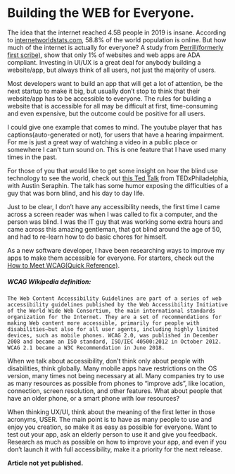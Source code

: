 # Building the WEB for Everyone.

The idea that the internet reached 4.5B people in 2019 is insane. According to [internetworldstats.com](https://internetworldstats.com/stats.htm), 58.8% of the world population is online. But how much of the internet is actually for everyone? A study from [Perrill(formerly first scribe)](https://www.perrill.com/why-accessibility-should-be-a-top-priority-for-every-business-website/), show that only 1% of websites and web apps are ADA compliant. Investing in UI/UX is a great deal for anybody building a website/app, but always think of all users, not just the majority of users.

Most developers want to build an app that will get a lot of attention, be the next startup to make it big, but usually don’t stop to think that their website/app has to be accessible to everyone. The rules for building a website that is accessible for all may be difficult at first, time-consuming and even expensive, but the outcome could be positive for all users.

I could give one example that comes to mind. The youtube player that has captions(auto-generated or not), for users that have a hearing impairment. For me is just a great way of watching a video in a public place or somewhere I can't turn sound on. This is one feature that I have used many times in the past.

For those of you that would like to get some insight on how the blind use technology to see the world, check out [this Ted Talk](https://www.youtube.com/watch?v=0EQOZRIA-nA) from TEDxPhiladelphia, with Austin Seraphin. The talk has some humor exposing the difficulties of a guy that was born blind, and his day to day life.

Just to be clear, I don’t have any accessibility needs, the first time I came across a screen reader was when I was called to fix a computer, and the person was blind. I was the IT guy that was working some extra hours and came across this amazing gentleman, that got blind around the age of 50, and had to re-learn how to do basic chores for himself.

As a new software developer, I have been researching ways to improve my apps to make them accessible for everyone. For starters, check out the [How to Meet WCAG(Quick Reference)](https://www.w3.org/WAI/WCAG21/quickref/).

##### WCAG Wikipedia definition:

`The Web Content Accessibility Guidelines are part of a series of web accessibility guidelines published by the Web Accessibility Initiative of the World Wide Web Consortium, the main international standards organization for the Internet. They are a set of recommendations for making Web content more accessible, primarily for people with disabilities—but also for all user agents, including highly limited devices, such as mobile phones. WCAG 2.0, was published in December 2008 and became an ISO standard, ISO/IEC 40500:2012 in October 2012. WCAG 2.1 became a W3C Recommendation in June 2018.`

When we talk about accessibility, don’t think only about people with disabilities, think globally. Many mobile apps have restrictions on the OS version, many times not being necessary at all. Many companies try to use as many resources as possible from phones to “improve ads”, like location, connection, screen resolution, and other features. What about people that have an older phone, or a smart phone with low resources?

When thinking UX/UI, think about the meaning of the first letter in those acronyms, USER. The main point is to have as many people to use and enjoy you creation, so make it as easy as possible for everyone. Want to test out your app, ask an elderly person to use it and give you feedback. Research as much as possible on how to improve your app, and even if you don’t launch it with full accessibility, make it a priority for the next release.

**Article not yet published.**
